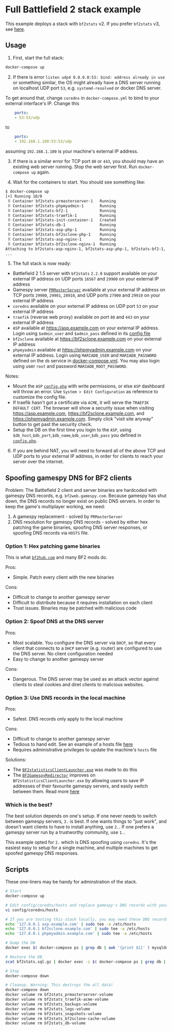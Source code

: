 # Full Battlefield 2 stack example

This example deploys a stack with `bf2stats` v2. If you prefer `bf2stats` v3, see [here](https://github.com/startersclan/asp).

## Usage

1. First, start the full stack:

```sh
docker-compose up
```

2. If there is error `listen udp4 0.0.0.0:53: bind: address already in use` or something similar, the OS might already have a DNS server running on localhost UDP port `53`, e.g. `systemd-resolved` or docker DNS server.

To get around that, change `coredns` in `docker-compose.yml` to bind to your external interface's IP. Change this

```yaml
    ports:
    - 53:53/udp
```

to

```yaml
    ports:
    - 192.168.1.100:53:53/udp
```

assuming `192.168.1.100` is your machine's external IP address.

3. If there is a similar error for TCP port `80` or `443`, you should may have an existing web server running. Stop the web server first. Run `docker-compose up` again.

4. Wait for the containers to start. You should see something like:

```sh
$ docker-compose up
[+] Running 10/0
 ⠿ Container bf2stats-prmasterserver-1   Running                                                                                                                                            0.0s
 ⠿ Container bf2stats-phpmyadmin-1       Running                                                                                                                                            0.0s
 ⠿ Container bf2stats-bf2-1              Running                                                                                                                                            0.0s
 ⠿ Container bf2stats-traefik-1          Running                                                                                                                                            0.0s
 ⠿ Container bf2stats-init-container-1   Created                                                                                                                                            0.0s
 ⠿ Container bf2stats-db-1               Running                                                                                                                                            0.0s
 ⠿ Container bf2stats-asp-php-1          Running                                                                                                                                            0.0s
 ⠿ Container bf2stats-bf2sclone-php-1    Running                                                                                                                                            0.0s
 ⠿ Container bf2stats-asp-nginx-1        Running                                                                                                                                            0.0s
 ⠿ Container bf2stats-bf2sclone-nginx-1  Running                                                                                                                                            0.0s
Attaching to bf2stats-asp-nginx-1, bf2stats-asp-php-1, bf2stats-bf2-1, bf2stats-bf2sclone-nginx-1, bf2stats-bf2sclone-php-1, bf2stats-coredns-1, bf2stats-db-1, bf2stats-init-container-1, bf2stats-phpmyadmin-1, bf2stats-prmasterserver-1, bf2stats-traefik-1
...
```

5. The full stack is now ready:
- Battlefield 2 1.5 server with `bf2stats` `2.2.0` support available on your external IP address on UDP ports `16567` and `29900` on your external IP address
- Gamespy server [`PRMasterServer`](https://github.com/PRMasterServer) available at your external IP address on TCP ports `29900`, `29901`, `28910`, and UDP ports `27900` and `29910` on your external IP address
- `coredns` available on your external IP address on UDP port `53` on your external IP address
- `traefik` (reverse web proxy) available on port `80` and `443` on your external IP address
- `ASP` available at https://asp.example.com on your external IP address. Login using `$admin_user` and `$admin_pass` defined in its [config file](./config/ASP/config.php)
- `bf2sclone` available at https://bf2sclone.example.com on your external IP address
- `phpmyadmin` available at https://phpmyadmin.example.com on your external IP address. Login using `MARIADB_USER` and `MARIADB_PASSWORD` defined on the `db` service in [docker-compose.yml](./docker-compose.yml). You may also login using user `root` and password `MARIADB_ROOT_PASSWORD`.

Notes:
- Mount the `ASP` [`config.php`](./config/ASP/config.php) with write permissions, or else `ASP` dashboard will throw an error. Use `System > Edit Configuration` as reference to customize the config file.
- If traefik hasn't got a certificate via `ACME`, it will serve the `TRAEFIK DEFAULT CERT`. The browser will show a security issue when visiting https://asp.example.com, https://bf2sclone.example.com, and https://phpmyadmin.example.com. Simply click "visit site anyway" button to get past the security check.
- Setup the DB on the first time you login to the `ASP`, using `$db_host`,`$db_port`,`$db_name`,`$db_user`,`$db_pass` you defined in [`config.php`](./config/ASP/config.php).

6. If you are behind NAT, you will need to forward all of the above TCP and UDP ports to your external IP address, in order for clients to reach your server over the internet.

## Spoofing gamespy DNS for BF2 clients

Problem: The Battlefield 2 client and server binaries are hardcoded with gamespy DNS records, e.g. `bf2web.gamespy.com`. Because gamespy has shut down, the DNS records no longer exist on public DNS servers. In order to keep the game's multiplayer working, we need:
1. A gamespy replacement - solved by `PRMasterServer`
2. DNS resolution for gamespy DNS records - solved by either hex patching the game binaries, spoofing DNS server responses, or spoofing DNS records via `HOSTS` file.

### Option 1: Hex patching game binaries

This is what [`bf2hub.com`](https://bf2hub.com) and many BF2 mods do.

Pros:
- Simple. Patch every client with the new binaries

Cons:
- Difficult to change to another gamespy server
- Difficult to distribute because it requires installation on each client
- Trust issues. Binaries may be patched with malicious code

### Option 2: Spoof DNS at the DNS server

Pros:
- Most scalable. You configure the DNS server via `DHCP`, so that every client that connects to a `DHCP` server (e.g. router) are configured to use the DNS server. No client configuration needed
- Easy to change to another gamespy server

Cons:
- Dangerous. The DNS server may be used as an attack vector against clients to steal cookies and diret clients to malicious websites.

### Option 3: Use DNS records in the local machine

Pros:
- Safest. DNS records only apply to the local machine

Cons:
- Difficult to change to another gamespy server
- Tedious to hand edit. See an example of a hosts file [here](./config/coredns/hosts)
- Requires administrative privileges to update the machine's `hosts` file

Solutions:
- The [`BF2statisticsClientLauncher.exe`](/Tools/Client%20Files) was made to do this
- The [`BF2GamespyRedirector`](https://github.com/BF2Statistics/BF2GamespyRedirector) improves on `BF2statisticsClientLauncher.exe` by allowing users to save IP addresses of their favourite gamespy servers, and easily switch between them. Read more [here](https://bf2statistics.com/threads/bf2statistics-v3-1-0-full-release.3010/)

### Which is the best?

The best solution depends on one's setup. If one never needs to switch between gamespy servers, `3.` is best. If one wants things to "just work", and doesn't want clients to have to install anything, use `2.`. If one prefers a gamespy server run by a trustworthy community, use `1.`.

This example opted for `2.` which is DNS spoofing using `coredns`. It's the easiest easy to setup for a single machine, and multiple machines to get spoofed gamespy DNS responses.

## Scripts

These one-liners may be handy for adminstration of the stack.

```sh
# Start
docker-compose up

# Edit config/coredns/hosts and replace gamespy's DNS records with your machine's external IP address. Save it to immediately apply it
vi config/coredns/hosts

# If you are testing this stack locally, you may need these DNS records in your hosts file
echo '127.0.0.1 asp.example.com' | sudo tee -a /etc/hosts
echo '127.0.0.1 bf2sclone.example.com' | sudo tee -a /etc/hosts
echo '127.0.0.1 phpmyadmin.example.com' | sudo tee -a /etc/hosts

# Dump the DB
docker exec $( docker-compose ps | grep db | awk '{print $1}' ) mysqldump -uroot -padmin bf2stats | gzip > bf2stats.sql.gz

# Restore the DB
zcat bf2stats.sql.gz | docker exec -i $( docker-compose ps | grep db | awk '{print $1}' ) mysql -uroot -padmin bf2stats

# Stop
docker-compose down

# Cleanup. Warning: This destroys the all data!
docker-compose down
docker volume rm bf2stats_prmasterserver-volume
docker volume rm bf2stats_traefik-acme-volume
docker volume rm bf2stats_backups-volume
docker volume rm bf2stats_logs-volume
docker volume rm bf2stats_snapshots-volume
docker volume rm bf2stats_bf2sclone-cache-volume
docker volume rm bf2stats_db-volume
```
